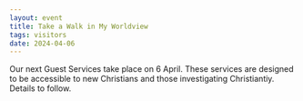 ```yaml
---
layout: event
title: Take a Walk in My Worldview
tags: visitors
date: 2024-04-06
---
```


Our next Guest Services take place on 6 April. These services are designed to be accessible to new Christians and those investigating Christiantiy. Details to follow.
<!--excerpt end-->
